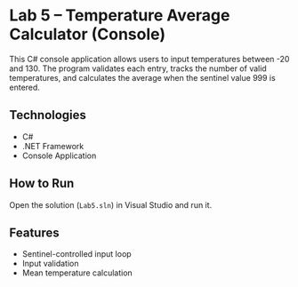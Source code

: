 # Lab 5 – Temperature Average Calculator (Console)

This C# console application allows users to input temperatures between -20 and 130. The program validates each entry, tracks the number of valid temperatures, and calculates the average when the sentinel value 999 is entered.

## Technologies
- C#
- .NET Framework
- Console Application

## How to Run
Open the solution (`Lab5.sln`) in Visual Studio and run it.

## Features
- Sentinel-controlled input loop
- Input validation
- Mean temperature calculation
